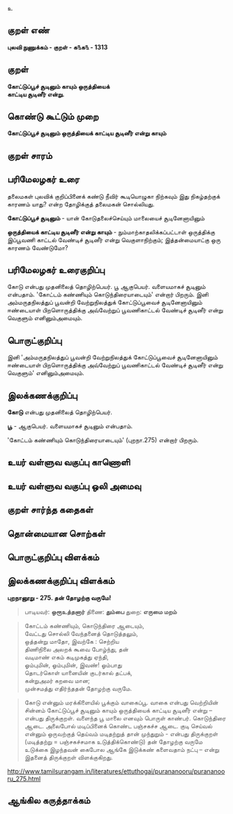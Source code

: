 உ

## குறள் எண் 

**புலவி நுணுக்கம் - குறள் - க௩க௩ - 1313**

## குறள் 

**கோட்டுப்பூச் சூடினும் காயும் ஒருத்தியைக்  
காட்டிய சூடினீர் என்று.** 

## கொண்டு கூட்டும் முறை

**கோட்டுப்பூச் சூடினும் ஒருத்தியைக் காட்டிய சூடினீர் என்று காயும்**

## குறள் சாரம் 


## பரிமேலழகர் உரை

தலைமகள் புலவிக் குறிப்பினைக் கண்டு நீவிர் கூடியொழுகா நிற்கவும் இது நிகழ்தற்குக் காரணம் யாது? என்ற தோழிக்குத் தலைமகன் சொல்லியது. 

**கோட்டுப்பூச் சூடினும்** - யான் கோடுதலைச்செய்யும் மாலையைச் சூடினேனாயினும் 

**ஒருத்தியைக் காட்டிய சூடினீர் என்று காயும்** - நும்மாற்காதலிக்கப்பட்டாள் ஒருத்திக்கு இப்பூவணி காட்டல் வேண்டிச் சூடினீர் என்று வெகுளாநிற்கும்; இத்தன்மையாட்கு ஒரு காரணம் வேண்டுமோ?

## பரிமேலழகர் உரைகுறிப்பு   

கோடு என்பது முதனிலைத் தொழிற்பெயர். பூ ஆகுபெயர். வளையமாகச் சூடினும் என்பதாம். 'கோட்டம் கண்ணியும் கொடுந்திரையாடையும்' என்றார் பிறரும். இனி அம்மருதநிலத்துப் பூவன்றி வேற்றுநிலத்துக் கோட்டுப்பூவைச் சூடினேனாயினும் ஈண்டையாள் பிறளொருத்திக்கு அவ்வேற்றுப் பூவணிகாட்டல் வேண்டிச் சூடினீர் என்று வெகுளும் எனினும்அமையும்.

## பொருட்குறிப்பு 

இனி 'அம்மருதநிலத்துப் பூவன்றி வேற்றுநிலத்துக் கோட்டுப்பூவைச் சூடினேனாயினும் ஈண்டையாள் பிறளொருத்திக்கு அவ்வேற்றுப் பூவணிகாட்டல் வேண்டிச் சூடினீர் என்று வெகுளும்' எனினும்அமையும்.

## இலக்கணக்குறிப்பு  

**கோடு** என்பது முதனிலைத் தொழிற்பெயர். 

**பூ** - ஆகுபெயர். 
வளையமாகச் சூடினும் என்பதாம். 

'கோட்டம் கண்ணியும் கொடுந்திரையாடையும்' (புறநா.275) என்றார் பிறரும்.

## உயர் வள்ளுவ வகுப்பு காணொளி


## உயர் வள்ளுவ வகுப்பு ஒலி அமைவு 

 
## குறள் சார்ந்த கதைகள் 


## தொன்மையான சொற்கள்


## பொருட்குறிப்பு விளக்கம்


## இலக்கணக்குறிப்பு விளக்கம்

**புறநானூறு - 275. தன் தோழற்கு வருமே!**

>பாடியவர்: **ஒரூஉத்தனார்**
>திணை: **தும்பை**
>துறை: **எருமை மறம்**

>கோட்டம் கண்ணியும், கொடுந்திரை ஆடையும்,  
>வேட்டது சொல்லி வேந்தனைத் தொடுத்தலும்,  
>ஒத்தன்று மாதோ, இவற்கே : செற்றிய  
>திணிநிலை அலறக் கூவை போழ்ந்து, தன்  
>வடிமாண் எகம் கடிமுகத்து ஏந்தி,  
>ஓம்புமின், ஓம்புமின், இவண்! ஓம்பாது  
>தொடர்கொள் யானையின் குடர்கால் தட்பக்,  
>கன்றுஅமர் கறவை மான;  
>முன்சமத்து எதிர்ந்ததன் தோழற்கு வருமே.  

>கோடு என்னும் மரக்கிளையில் பூக்கும் வாகைப்பூ. வாகை என்பது வெற்றியின் சின்னம் கோட்டுப்பூச் சூடினும் காயும் ஒருத்தியைக் காட்டிய சூடினீர் என்று – என்பது திருக்குறள். வளைந்த பூ மாலை எனவும் பொருள் காண்பர். கொடுந்திரை ஆடை. அலைபோல் மடிப்பினைக் கொண்ட பஞ்சகச்ச ஆடை. குடி செய்வல் என்னும் ஒருவற்குத் தெய்வம் மடிதற்றுத் தான் முந்துறும் - என்பது திருக்குறள் (மடித்தற்று = பஞ்சகச்சமாக உடுத்திக்கொண்டு) தன் தோழற்கு வருமே உடுக்கை இழந்தவன் கைபோல ஆங்கே இடுக்கண் களைவதாம் நட்பு – என்று இதனைத் திருக்குறள் விளக்குகிறது.

http://www.tamilsurangam.in/literatures/ettuthogai/purananooru/purananooru_275.html

## ஆங்கில கருத்தாக்கம் 


